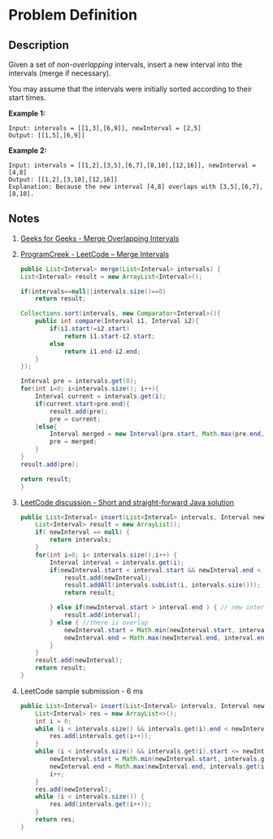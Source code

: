 # Problem Definition

## Description

Given a set of *non-overlapping* intervals, insert a new interval into the intervals (merge if necessary).

You may assume that the intervals were initially sorted according to their start times.

**Example 1:**

```text
Input: intervals = [[1,3],[6,9]], newInterval = [2,5]
Output: [[1,5],[6,9]]
```

**Example 2:**

```text
Input: intervals = [[1,2],[3,5],[6,7],[8,10],[12,16]], newInterval = [4,8]
Output: [[1,2],[3,10],[12,16]]
Explanation: Because the new interval [4,8] overlaps with [3,5],[6,7],[8,10].
```

## Notes

1. [Geeks for Geeks - Merge Overlapping Intervals](https://www.geeksforgeeks.org/merging-intervals/)
1. [ProgramCreek - LeetCode – Merge Intervals](https://www.programcreek.com/2012/12/leetcode-merge-intervals/)

    ```java
    public List<Interval> merge(List<Interval> intervals) {
    List<Interval> result = new ArrayList<Interval>();

    if(intervals==null||intervals.size()==0)
        return result;

    Collections.sort(intervals, new Comparator<Interval>(){
        public int compare(Interval i1, Interval i2){
            if(i1.start!=i2.start)
                return i1.start-i2.start;
            else
                return i1.end-i2.end;
        }
    });

    Interval pre = intervals.get(0);
    for(int i=0; i<intervals.size(); i++){
        Interval current = intervals.get(i);
        if(current.start>pre.end){
            result.add(pre);
            pre = current;
        }else{
            Interval merged = new Interval(pre.start, Math.max(pre.end, current.end));
            pre = merged;
        }
    }
    result.add(pre);

    return result;
    }
    ```

1. [LeetCode discussion - Short and straight-forward Java solution](https://leetcode.com/explore/interview/card/google/63/sorting-and-searching-4/445/discuss/21602/Short-and-straight-forward-Java-solution)

    ```java
    public List<Interval> insert(List<Interval> intervals, Interval newInterval) {
        List<Interval> result = new ArrayList();
        if( newInterval == null) {
            return intervals;
        }
        for(int i=0; i< intervals.size();i++) {
            Interval interval = intervals.get(i);
            if(newInterval.start < interval.start && newInterval.end < interval.start) { //There is no overlap
                result.add(newInterval);
                result.addAll(intervals.subList(i, intervals.size()));
                return result;

            } else if(newInterval.start > interval.end ) { // new interval does not overlap with interval in the list
                result.add(interval);
            } else { //there is overlap
                newInterval.start = Math.min(newInterval.start, interval.start);
                newInterval.end = Math.max(newInterval.end, interval.end);
            }
        }
        result.add(newInterval);
        return result;
    }
    ```

1. LeetCode sample submission - 6 ms

    ```java
    public List<Interval> insert(List<Interval> intervals, Interval newInterval) {
        List<Interval> res = new ArrayList<>();
        int i = 0;
        while (i < intervals.size() && intervals.get(i).end < newInterval.start) {
            res.add(intervals.get(i++));
        }
        while (i < intervals.size() && intervals.get(i).start <= newInterval.end) {
            newInterval.start = Math.min(newInterval.start, intervals.get(i).start);
            newInterval.end = Math.max(newInterval.end, intervals.get(i).end);
            i++;
        }
        res.add(newInterval);
        while (i < intervals.size()) {
            res.add(intervals.get(i++));
        }
        return res;
    }
    ```